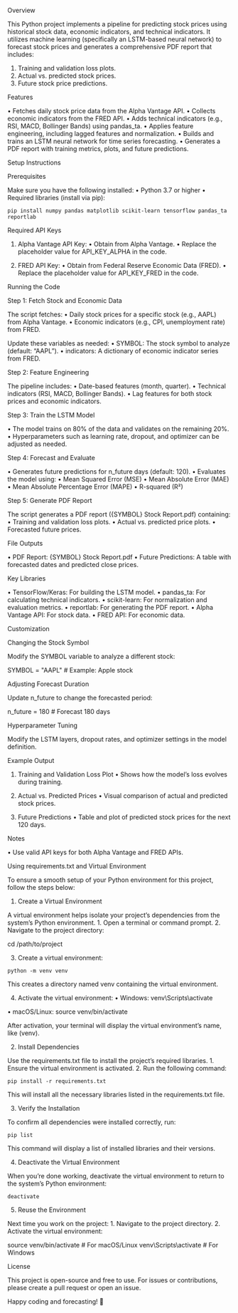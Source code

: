 Overview

This Python project implements a pipeline for predicting stock prices using historical stock data, economic indicators, and technical indicators. It utilizes machine learning (specifically an LSTM-based neural network) to forecast stock prices and generates a comprehensive PDF report that includes:
	
 1.	Training and validation loss plots.
 2.	Actual vs. predicted stock prices.
 3.	Future stock price predictions.

Features

•	Fetches daily stock price data from the Alpha Vantage API.
•	Collects economic indicators from the FRED API.
•	Adds technical indicators (e.g., RSI, MACD, Bollinger Bands) using pandas_ta.
•	Applies feature engineering, including lagged features and normalization.
•	Builds and trains an LSTM neural network for time series forecasting.
•	Generates a PDF report with training metrics, plots, and future predictions.

Setup Instructions

Prerequisites

Make sure you have the following installed:
	•	Python 3.7 or higher
	•	Required libraries (install via pip):

    pip install numpy pandas matplotlib scikit-learn tensorflow pandas_ta reportlab 
    

Required API Keys

  1.	Alpha Vantage API Key:
  •	Obtain from Alpha Vantage.
  •	Replace the placeholder value for API_KEY_ALPHA in the code.

  3.	FRED API Key:
  •	Obtain from Federal Reserve Economic Data (FRED).
  •	Replace the placeholder value for API_KEY_FRED in the code.

Running the Code

Step 1: Fetch Stock and Economic Data

The script fetches:
	•	Daily stock prices for a specific stock (e.g., AAPL) from Alpha Vantage.
	•	Economic indicators (e.g., CPI, unemployment rate) from FRED.

Update these variables as needed:
	•	SYMBOL: The stock symbol to analyze (default: “AAPL”).
	•	indicators: A dictionary of economic indicator series from FRED.

Step 2: Feature Engineering

The pipeline includes:
	•	Date-based features (month, quarter).
	•	Technical indicators (RSI, MACD, Bollinger Bands).
	•	Lag features for both stock prices and economic indicators.

Step 3: Train the LSTM Model

  •	The model trains on 80% of the data and validates on the remaining 20%.
	•	Hyperparameters such as learning rate, dropout, and optimizer can be adjusted as needed.

Step 4: Forecast and Evaluate

  •	Generates future predictions for n_future days (default: 120).
	•	Evaluates the model using:
	•	Mean Squared Error (MSE)
	•	Mean Absolute Error (MAE)
	•	Mean Absolute Percentage Error (MAPE)
	•	R-squared (R²)

Step 5: Generate PDF Report

The script generates a PDF report ({SYMBOL} Stock Report.pdf) containing:
	•	Training and validation loss plots.
	•	Actual vs. predicted price plots.
	•	Forecasted future prices.

File Outputs

  •	PDF Report: {SYMBOL} Stock Report.pdf
	•	Future Predictions: A table with forecasted dates and predicted close prices.

Key Libraries

•	TensorFlow/Keras: For building the LSTM model.
•	pandas_ta: For calculating technical indicators.
•	scikit-learn: For normalization and evaluation metrics.
•	reportlab: For generating the PDF report.
•	Alpha Vantage API: For stock data.
•	FRED API: For economic data.

Customization

Changing the Stock Symbol

Modify the SYMBOL variable to analyze a different stock:

SYMBOL = "AAPL"  # Example: Apple stock

Adjusting Forecast Duration

Update n_future to change the forecasted period:

n_future = 180  # Forecast 180 days

Hyperparameter Tuning

Modify the LSTM layers, dropout rates, and optimizer settings in the model definition.

Example Output

  1.	Training and Validation Loss Plot
	•	Shows how the model’s loss evolves during training.

  2.	Actual vs. Predicted Prices
	•	Visual comparison of actual and predicted stock prices.

  3.	Future Predictions
	•	Table and plot of predicted stock prices for the next 120 days.

Notes

  •	Use valid API keys for both Alpha Vantage and FRED APIs.


Using requirements.txt and Virtual Environment

To ensure a smooth setup of your Python environment for this project, follow the steps below:

1. Create a Virtual Environment

A virtual environment helps isolate your project’s dependencies from the system’s Python environment.
	1.	Open a terminal or command prompt.
	2.	Navigate to the project directory:

cd /path/to/project

  3.	Create a virtual environment:

    python -m venv venv

This creates a directory named venv containing the virtual environment.

  4.	Activate the virtual environment:
	•	Windows: venv\Scripts\activate

  •	macOS/Linux: source venv/bin/activate

After activation, your terminal will display the virtual environment’s name, like (venv).

2. Install Dependencies

Use the requirements.txt file to install the project’s required libraries.
	1.	Ensure the virtual environment is activated.
	2.	Run the following command:

    pip install -r requirements.txt

This will install all the necessary libraries listed in the requirements.txt file.

3. Verify the Installation

To confirm all dependencies were installed correctly, run:

    pip list

This command will display a list of installed libraries and their versions.

4. Deactivate the Virtual Environment

When you’re done working, deactivate the virtual environment to return to the system’s Python environment:

    deactivate


5. Reuse the Environment

Next time you work on the project:
	1.	Navigate to the project directory.
	2.	Activate the virtual environment:

source venv/bin/activate  # For macOS/Linux
venv\Scripts\activate  # For Windows

License

This project is open-source and free to use. For issues or contributions, please create a pull request or open an issue.

Happy coding and forecasting! 🚀
